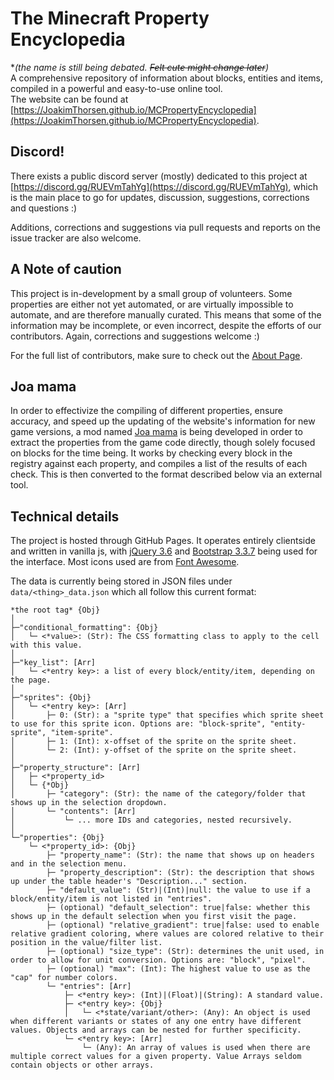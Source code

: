 # The Minecraft Property Encyclopedia
**(the name is still being debated. ~~Felt cute might change later~~)*  
A comprehensive repository of information about blocks, entities and items, compiled in a powerful and easy-to-use online tool.  
The website can be found at [https://JoakimThorsen.github.io/MCPropertyEncyclopedia](https://JoakimThorsen.github.io/MCPropertyEncyclopedia).

## Discord!
There exists a public discord server (mostly) dedicated to this project at [https://discord.gg/RUEVmTahYg](https://discord.gg/RUEVmTahYg), which is the main place to go for updates, discussion, suggestions, corrections and questions :)

Additions, corrections and suggestions via pull requests and reports on the issue tracker are also welcome.

## A Note of caution
This project is in-development by a small group of volunteers. Some properties are either not yet automated, or are virtually impossible to automate, and are therefore manually curated. This means that some of the information may be incomplete, or even incorrect, despite the efforts of our contributors. Again, corrections and suggestions welcome :)

For the full list of contributors, make sure to check out the [About Page](https://JoakimThorsen.github.io/MCPropertyEncyclopedia/about.html).

## Joa mama
In order to effectivize the compiling of different properties, ensure accuracy, and speed up the updating of the website's information for new game versions, a mod named [Joa mama](https://github.com/JoakimThorsen/joa-mama) is being developed in order to extract the properties from the game code directly, though solely focused on blocks for the time being. It works by checking every block in the registry against each property, and compiles a list of the results of each check. This is then converted to the format described below via an external tool.

## Technical details
The project is hosted through GitHub Pages. It operates entirely clientside and written in vanilla js, with [jQuery 3.6](https://jquery.com/) and [Bootstrap 3.3.7](https://getbootstrap.com/docs/3.3/) being used for the interface. Most icons used are from [Font Awesome](https://fontawesome.com/).  

The data is currently being stored in JSON files under `data/<thing>_data.json` which all follow this current format:
```
*the root tag* {Obj}
│   
├─"conditional_formatting": {Obj}
│   └─ <*value>: (Str): The CSS formatting class to apply to the cell with this value.
│
├─"key_list": [Arr]
│   └─ <*entry key>: a list of every block/entity/item, depending on the page.
│
├─"sprites": {Obj} 
│   └─ <*entry key>: [Arr]
│       ├─ 0: (Str): a "sprite type" that specifies which sprite sheet to use for this sprite icon. Options are: "block-sprite", "entity-sprite", "item-sprite".
│       ├─ 1: (Int): x-offset of the sprite on the sprite sheet.
│       └─ 2: (Int): y-offset of the sprite on the sprite sheet.
│
├─"property_structure": [Arr]
│   ├─ <*property_id>
│   └─ {*Obj}
│       ├─ "category": (Str): the name of the category/folder that shows up in the selection dropdown.
│       └─ "contents": [Arr]
│           └─ ... more IDs and categories, nested recursively.
│
└─"properties": {Obj}
    └─ <*property_id>: {Obj}
        ├─ "property_name": (Str): the name that shows up on headers and in the selection menu. 
        ├─ "property_description": (Str): the description that shows up under the table header's "Description..." section.
        ├─ "default_value": (Str)|(Int)|null: the value to use if a block/entity/item is not listed in "entries".
        ├─ (optional) "default_selection": true|false: whether this shows up in the default selection when you first visit the page.
        ├─ (optional) "relative_gradient": true|false: used to enable relative gradient coloring, where values are colored relative to their position in the value/filter list.
        ├─ (optional) "size_type": (Str): determines the unit used, in order to allow for unit conversion. Options are: "block", "pixel".
        ├─ (optional) "max": (Int): The highest value to use as the "cap" for number colors.
        └─ "entries": [Arr]
            ├─ <*entry key>: (Int)|(Float)|(String): A standard value.
            ├─ <*entry key>: {Obj}
            │   └─ <*state/variant/other>: (Any): An object is used when different variants or states of any one entry have different values. Objects and arrays can be nested for further specificity.
            └─ <*entry key>: [Arr]
                └─ (Any): An array of values is used when there are multiple correct values for a given property. Value Arrays seldom contain objects or other arrays.
```
